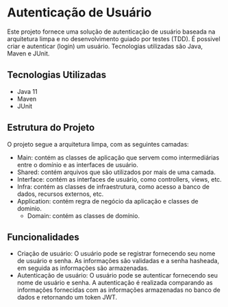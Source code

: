 # Autenticação de Usuário
Este projeto fornece uma solução de autenticação de usuário baseada na arquitetura limpa e no desenvolvimento guiado por testes (TDD). É possivel criar e autenticar (login) um usuário. Tecnologias utilizadas são Java, Maven e JUnit.

## Tecnologias Utilizadas
- Java 11
- Maven
- JUnit

## Estrutura do Projeto
O projeto segue a arquitetura limpa, com as seguintes camadas:

- Main: contém as classes de aplicação que servem como intermediárias entre o domínio e as interfaces de usuário.
- Shared: contém arquivos que são utilizados por mais de uma camada.
- Interface: contém as interfaces de usuário, como controllers, views, etc.
- Infra: contém as classes de infraestrutura, como acesso a banco de dados, recursos externos, etc.
- Application: contém regra de negócio da aplicação e classes de dominio.
    - Domain: contém as classes de domínio.

## Funcionalidades
- Criação de usuário: O usuário pode se registrar fornecendo seu nome de usuário e senha. As informações são validadas e a senha hasheada, em seguida as informações são armazenadas.
- Autenticação de usuário: O usuário pode se autenticar fornecendo seu nome de usuário e senha. A autenticação é realizada comparando as informações fornecidas com as informações armazenadas no banco de dados e retornando um token JWT.
